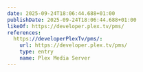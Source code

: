 ```yaml
---
date: 2025-09-24T18:06:44.688+01:00
publishDate: 2025-09-24T18:06:44.688+01:00
likeOf: https://developer.plex.tv/pms/
references:
  https://developerPlexTv/pms/:
    url: https://developer.plex.tv/pms/
    type: entry
    name: Plex Media Server
---
```

